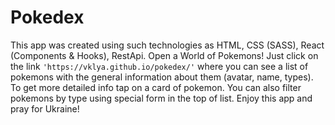 # Pokedex 

This app was created using such technologies as HTML, CSS (SASS), React (Components & Hooks), RestApi.
Open a World of Pokemons! Just click on the link `'https://vklya.github.io/pokedex/'` where you can see a list of pokemons with the general information about them (avatar, name, types).
To get more detailed info tap on a card of pokemon. 
You can also filter pokemons by type using special form in the top of list.
Enjoy this app and pray for Ukraine!